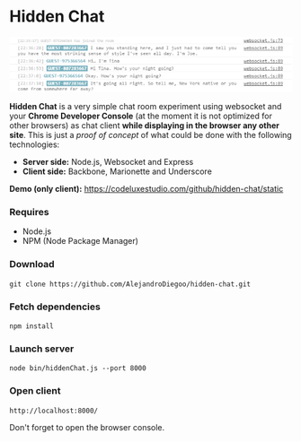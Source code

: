 # Hidden Chat

![alt tag](https://github.com/AlejandroDiegoo/hidden-chat/blob/master/static/assets/images/chat-example-02.png)

**Hidden Chat** is a very simple chat room experiment using websocket and your **Chrome Developer Console** (at the moment it is not optimized for other browsers) as chat client **while displaying in the browser any other site**. This is just a *proof of concept* of what could be done with the following technologies:

  - <strong>Server side:</strong> Node.js, Websocket and Express
  - <strong>Client side:</strong> Backbone, Marionette and Underscore
  
**Demo (only client):** https://codeluxestudio.com/github/hidden-chat/static

### Requires

  - Node.js
  - NPM (Node Package Manager)

### Download

    git clone https://github.com/AlejandroDiegoo/hidden-chat.git

### Fetch dependencies

    npm install

### Launch server
    
    node bin/hiddenChat.js --port 8000

### Open client

    http://localhost:8000/

Don't forget to open the browser console.
